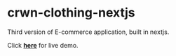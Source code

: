 # crwn-clothing-nextjs

Third version of E-commerce application, built in nextjs.

Click [**here**](https://crwnclothing.vercel.app/) for live demo.

